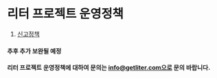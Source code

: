# 리터 프로젝트 운영정책

1. [신고정책](https://github.com/LiterDev/doc/blob/master/korean/policy/abusing.md)

#### 추후 추가 보완될 예정

#### 리터 프로젝트 운영정책에 대하여 문의는 info@getliter.com으로 문의 바랍니다.

